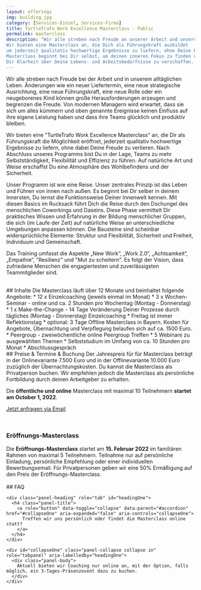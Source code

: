 ```yaml
---
layout: offerings
img: building.jpg
category: [Services-Einzel, Services-Firma]
title: TurtleTrafo Work Excellence Masterclass - Public
permalink: masterclass
description: "Wir alle streben nach Freude an unserer Arbeit und unserem Leben.
Wir bieten eine Masterclass an, die Dich als Führungskraft ausbildet
um jederzeit qualitativ hochwertige Ergebnisse zu liefern, ohne Deine Freude zu verlieren. Die
Masterclass beginnt bei Dir selbst, um deinen inneren Fokus zu finden und
Dir Klarheit über Deine Lebens- und Arbeitsbedürfnisse zu verschaffen. ..."
---
```


<!--
Work Freedom Business Masterclass
Work Excellence Masterclass
Connect to the Wisdom of High Performance Management / delivery
Open the Secret of High Performance Management
Human Being Management Masterclass
Pandamy Flexible Management Masterclass
Change / Transformation Stable Management Masterclass
Challenge Resiliency
-->

Wir alle streben nach Freude bei der Arbeit und in unserem alltäglichen Leben. Änderungen wie ein neuer Liefertermin, eine neue strategische Ausrichtung, eine neue Führungskraft, eine neue Rolle oder ein neugeborenes Kind können große Herausforderungen erzeugen und begrenzen die Freude. Von modernen Managern wird erwartet, dass sie sich um alles kümmern und oben genannte Ereignisse keinen Einfluss auf ihre eigene Leistung haben und dass ihre Teams glücklich und produktiv bleiben.

Wir bieten eine "TurtleTrafo Work Excellence Masterclass" an, die Dir als Führungskraft die Möglichkeit eröffnet, jederzeit qualitativ hochwertige Ergebnisse zu liefern, ohne dabei Deine Freude zu verlieren. Nach Abschluss unseres Programms bist Du in der Lage, Teams zu mehr Selbstständigkeit, Flexibilität und Effizienz zu führen. Auf natürliche Art und Weise erschaffst Du eine Atmosphäre des Wohlbefindens und der Sicherheit.

Unser Programm ist wie eine Reise. Unser zentrales Prinzip ist das Leben und Führen von innen nach außen. Es beginnt bei Dir selber in deinem Innersten, Du lernst die Funktionsweise Deiner Innenwelt kennen. Mit diesen Basics im Rucksack führt Dich die Reise durch den Dschungel des menschlichen Coworkings und Daseins. Diese Phase vermittelt Dir praktisches Wissen und Erfahrung in der Bildung menschlicher Gruppen, die sich (im Laufe der Zeit) auf natürliche Weise an unterschiedliche Umgebungen anpassen können. Die Bausteine sind scheinbar widersprüchliche Elemente: Struktur und Flexibilität, Sicherheit und Freiheit, Individuum und Gemeinschaft.

Das Training umfasst die Aspekte „New Work“, „Work 2.0“, „Achtsamkeit“, „Empathie“, "Resilienz" und "Mut zu scheitern". Es folgt der Vision, dass zufriedene Menschen die engagiertesten und zuverlässigsten Teammitglieder sind.


<br>
## Inhalte
Die Masterclass läuft über 12 Monate und beinhaltet folgende Angebote:
* 12 x Einzelcoaching (jeweils einmal im Monat)
* 3 x Wochen-Seminar - online und ca. 2 Stunden pro Wochentag (Montag - Donnerstag)
* 1 x Make-the-Change - 14 Tage Veränderung Deiner Prozesse durch tägliches (Montag - Donnerstag) Einzelcoaching
* Freitag ist immer Reflektionstag
* optional: 3 Tage Offline Masterclass in Bayern. Kosten für Angebote, Übernachtung und Verpflegung belaufen sich auf ca. 1500 Euro.
* Peergroup - zweiwöchentliche online Peergroup Treffen
* 5 Webinare zu ausgewählten Themen
* Selbststudium im Umfang von ca. 10 Stunden pro Monat
* Abschlussgespräch

<br>
## Preise & Termine & Buchung
Der Jahrespreis für für Masterclass beträgt in der Onlinevariante 7.500 Euro und in der Offlinevariante 10.000 Euro zuzüglich der Übernachtungskosten. Du kannst die Masterclass als Privatperson buchen. Wir empfehlen jedoch die Masterclass als persönliche Fortbildung durch deinen Arbeitgeber zu erhalten.

Die **öffentliche und online** Masterclass mit maximal 10 Teilnehmern **startet am October 1, 2022**.

<a href="mailto:{{ site.email }}?subject=Anfrage Masterclass" target="_blank" class="btn btn-primary">Jetzt anfragen via Email</a>

<br>
<div class="panel panel-info">
  <div class="panel-heading">
    <h3 class="panel-title">Eröffnungs-Masterclass</h3>
  </div>
  <div class="panel-body">
    Die <b>Eröffnungs-Masterclass</b> startet am <b>15. Februar 2022</b> im familiären Rahmen von maximal 5 Teilnehmern. Teilnahme nur auf persönliche Einladung, persönliche Empfehlung oder einer individuellen Bewerbungsemail. Für Privatpersonen geben wir eine 50% Ermäßigung auf den Preis der Eröffnungs-Masterclass.
  </div>
</div>


<br>
## FAQ
<div class="panel-group" id="accordion" role="tablist" aria-multiselectable="true">

  <div class="panel panel-default">

    <div class="panel-heading" role="tab" id="headingOne">
      <h4 class="panel-title">
        <a role="button" data-toggle="collapse" data-parent="#accordion" href="#collapseOne" aria-expanded="false" aria-controls="collapseOne">
          Treffen wir uns persönlich oder findet die Masterclass online statt?
        </a>
      </h4>
    </div>

    <div id="collapseOne" class="panel-collapse collapse in" role="tabpanel" aria-labelledby="headingOne">
      <div class="panel-body">
        Aktuell bieten wir Coaching nur online an, mit der Option, falls möglich, ein 3-Tages-Präsenzevent dazu zu buchen.
      </div>
    </div>

  </div>

  </div>


<!--

We all aim for joy in our work and life. Changes as a new delivery deadline, a
new strategy focus, a new manager, a new role, or a new born child in our private life may create
big challenges and limit the joy. Modern managers are expected to handle all
these topics without any influence to performance and to keep their teams happy
and productive.

We are offering a "Work Freedom Business Masterclass" which trains you as a manager
to deliver high quality results all the time without loosing your joy. The
masterclass starts with yourself to find your inner focus and to
give you clarity about your needs on life and work. It will train you to support
your employees to find their own balance between work and life, and how to design
an organization which keeps flexible to all changes from the outside and inside.
The training covers aspects of "New Work", "Work 2.0", "Mindfulness" and "Empathy".
It follows the vision that happy employees are the most engaged and committed
employees.

The masterclass is running for 12 months. There will be 3 weeks of off-site training,
a bi-weekly peer-group sharing session, a monthly coaching session and a "make the
next step" month with coaching for two times per week. You can book the masterclass
either as a private person or as a company you can book your private masterclass
for your managers.
-->
